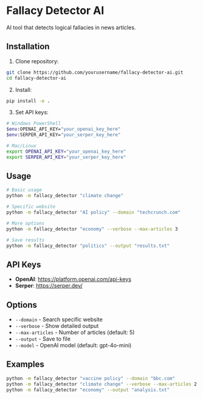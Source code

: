 # Fallacy Detector AI

AI tool that detects logical fallacies in news articles.

## Installation

1. Clone repository:
```bash
git clone https://github.com/yourusername/fallacy-detector-ai.git
cd fallacy-detector-ai
```

2. Install:
```bash
pip install -e .
```

3. Set API keys:
```bash
# Windows PowerShell
$env:OPENAI_API_KEY="your_openai_key_here"
$env:SERPER_API_KEY="your_serper_key_here"

# Mac/Linux
export OPENAI_API_KEY="your_openai_key_here"
export SERPER_API_KEY="your_serper_key_here"
```

## Usage

```bash
# Basic usage
python -m fallacy_detector "climate change"

# Specific website
python -m fallacy_detector "AI policy" --domain "techcrunch.com"

# More options
python -m fallacy_detector "economy" --verbose --max-articles 3

# Save results
python -m fallacy_detector "politics" --output "results.txt"
```

## API Keys

- **OpenAI**: https://platform.openai.com/api-keys
- **Serper**: https://serper.dev/

## Options

- `--domain` - Search specific website
- `--verbose` - Show detailed output  
- `--max-articles` - Number of articles (default: 5)
- `--output` - Save to file
- `--model` - OpenAI model (default: gpt-4o-mini)

## Examples

```bash
python -m fallacy_detector "vaccine policy" --domain "bbc.com"
python -m fallacy_detector "climate change" --verbose --max-articles 2
python -m fallacy_detector "economy" --output "analysis.txt"
```
